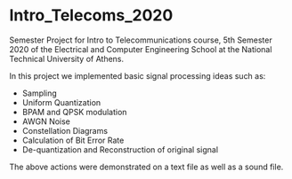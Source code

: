 # Intro_Telecoms_2020
Semester Project for Intro to Telecommunications course, 5th Semester 2020 of the Electrical and Computer Engineering School at the National Technical University of Athens.

In this project we implemented basic signal processing ideas such as:

* Sampling
* Uniform Quantization
* BPAM and QPSK modulation
* AWGN Noise
* Constellation Diagrams
* Calculation of Bit Error Rate
* De-quantization and Reconstruction of original signal
 
 The above actions were demonstrated on a text file as well as a sound file.
